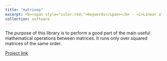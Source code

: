 ```yaml
---
title: "matrixop"
excerpt: <b><span style="color:red;">Keywords</span></b> - <i>Linear algebra, C++, matrices</i>. <br/><br/>Library to manage operations with matrices.<br/><br/><img src='/images/logo_matrixop.svg' width="450">
collection: software
---
```


The purpose of this library is to perform a good part of the main useful mathematical operations between matrices. It runs only over squared matrices of the same order.

[Project link](https://github.com/JustWhit3/matrixop)
